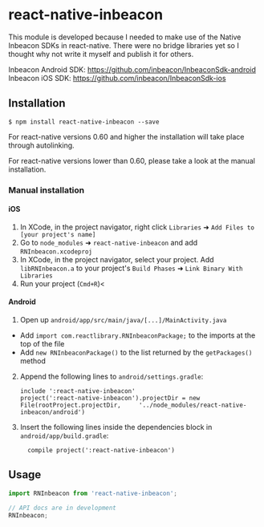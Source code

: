 
# react-native-inbeacon
This module is developed because I needed to make use of the Native Inbeacon SDKs in react-native. There were no bridge libraries yet so I thought why not write it myself and publish it for others.

Inbeacon Android SDK: https://github.com/inbeacon/InbeaconSdk-android \
Inbeacon iOS SDK: https://github.com/inbeacon/InbeaconSdk-ios

## Installation
`$ npm install react-native-inbeacon --save`

For react-native versions 0.60 and higher the installation will take place through autolinking.

For react-native versions lower than 0.60, please take a look at the manual installation.

### Manual installation

#### iOS

1. In XCode, in the project navigator, right click `Libraries` ➜ `Add Files to [your project's name]`
2. Go to `node_modules` ➜ `react-native-inbeacon` and add `RNInbeacon.xcodeproj`
3. In XCode, in the project navigator, select your project. Add `libRNInbeacon.a` to your project's `Build Phases` ➜ `Link Binary With Libraries`
4. Run your project (`Cmd+R`)<

#### Android

1. Open up `android/app/src/main/java/[...]/MainActivity.java`
  - Add `import com.reactlibrary.RNInbeaconPackage;` to the imports at the top of the file
  - Add `new RNInbeaconPackage()` to the list returned by the `getPackages()` method
2. Append the following lines to `android/settings.gradle`:
  	```
  	include ':react-native-inbeacon'
  	project(':react-native-inbeacon').projectDir = new File(rootProject.projectDir, 	'../node_modules/react-native-inbeacon/android')
  	```
3. Insert the following lines inside the dependencies block in `android/app/build.gradle`:
  	```
      compile project(':react-native-inbeacon')
  	```

## Usage
```javascript
import RNInbeacon from 'react-native-inbeacon';

// API docs are in development
RNInbeacon;
```
